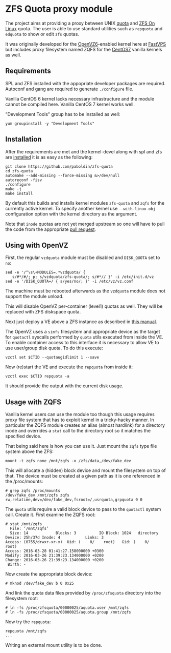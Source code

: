 ZFS Quota proxy module
======================

The project aims at providing a proxy between UNIX
[quota](http://sourceforge.net/projects/linuxquota) and
[ZFS On Linux](http://zfsonlinux.org/) quota. The user is able to use standard
utilities such as `repquota` and `edquota` to show or edit `zfs` quotas.

It was originally developed for the [OpenVZ6](https://openvz.org/)-enabled
kernel here at [FastVPS](http://vps2fast.com/) but includes proxy filesystem
named ZQFS for the [CentOS7](https://www.centos.org/) vanilla kernels as well.

Requirements
------------

SPL and ZFS installed with the appopriate developer packages are required.
Autoconf and gang are required to generate `./configure` file.

Vanilla CentOS 6 kernel lacks necessary infrastructure and the module
cannot be compiled here. Vanilla CentOS 7 kernel works well.

"Development Tools" group has to be installed as well:

```shell
yum groupinstall -y "Development Tools"
```

Installation
------------

After the requirements are met and the kernel-devel along with spl and zfs
are [installed](http://zfsonlinux.org/epel.html) it is as easy as the following:

```shell
git clone https://github.com/paboldin/zfs-quota
cd zfs-quota
automake --add-missing --force-missing &>/dev/null
autoreconf -fisv
./configure
make -j
make install
```

By default this builds and installs kernel modules `zfs-quota` and `zqfs` for
the currently active kernel. To specify another kernel use `--with-linux-obj`
configuration option with the kernel directory as the argument.

Note that `inode` quotas are not yet merged upstream so one will have to
pull the code from the appropriate
[pull request](https://github.com/zfsonlinux/zfs/issues/3500).

Using with OpenVZ
-----------------

First, the regular `vzdquota` module must be disabled and `DISK_QUOTA` set to
`no`:

```shell
sed -e '/^\s\+MODULES=.*vzdquota/ {
   s/#*/#/; p; s/vzdquota/zfs-quota/; s/#*// }' -i /etc/init.d/vz
sed -e '/DISK_QUOTA=/ { s/yes/no/; }' -i /etc/vz/vz.conf
```

The machine must be rebooted afterwards as the `vzdquota` module does not
support the module unload.

This will disable OpenVZ per-container (level1) quotas as well. They will be
replaced with ZFS diskspace quota.

Next just deploy a VE above a ZFS instance as described in
[this manual](https://github.com/pavel-odintsov/OpenVZ_ZFS/blob/master/OpenVZ_containers_on_zfs_filesystem.md).

The OpenVZ uses a `simfs` filesystem and appropriate device as the target
for `quotactl` syscalls performed by `quota` utils executed from inside the VE.
To enable container access to this interface it is necessary to allow VE
to use user/group disk quota. To do this execute:

```shell
vzctl set $CTID --quotaugidlimit 1 --save
```

Now (re)start the VE and execute the `repquota` from inside it:

```shell
vzctl exec $CTID repquota -a
```

It should provide the output with the current disk usage.

Usage with ZQFS
---------------

Vanilla kernel users can use the module too though this usage requires proxy
file system that has to exploit kernel in a tricky-hacky manner. In particular
the ZQFS module creates an alias (almost hardlink) for a directory inode and
overrides a `stat` call to the directory root so it matches the specified
device.

That being said here is how you can use it. Just mount the `zqfs` type file
system above the ZFS:

```shell
mount -t zqfs none /mnt/zqfs -o /zfs/data,/dev/fake_dev
```

This will allocate a (hidden) block device and mount the filesystem on top
of that. The device must be created at a given path as it is one referenced
in the /proc/mounts:

```shell
# grep zqfs /proc/mounts 
/dev/fake_dev /mnt/zqfs zqfs rw,relatime,dev=/dev/fake_dev,fsroot=/,usrquota,grpquota 0 0
```

The `quota` utils require a valid block device to pass to the `quotactl`
system call. Create it. First examine the ZQFS root:

```shell
# stat /mnt/zqfs
  File: ‘/mnt/zqfs’
  Size: 14            Blocks: 3          IO Block: 1024   directory
Device: 25h/37d Inode: 4           Links: 3
Access: (0755/drwxr-xr-x)  Uid: (    0/    root)   Gid: (    0/    root)
Access: 2016-03-28 01:41:27.158000000 +0300
Modify: 2016-03-26 21:39:23.134000000 +0200
Change: 2016-03-26 21:39:23.134000000 +0200
 Birth: -
```

Now create the appropriate block device:

```shell
# mknod /dev/fake_dev b 0 0x25
```

And link the quota data files provided by `/proc/zfsquota` directory into
the filesystem root:

```shell
# ln -fs /proc/zfsquota/00000025/aquota.user /mnt/zqfs
# ln -fs /proc/zfsquota/00000025/aquota.group /mnt/zqfs
```

Now try the `repquota`:

```shell
repquota /mnt/zqfs
...
```

Writing an external mount utility is to be done.
